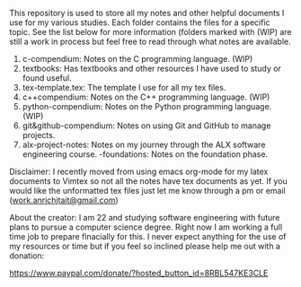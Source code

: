 This repository is used to store all my notes and other helpful documents I use for my various studies.
Each folder contains the files for a specific topic. See the list below for more information (folders marked with (WIP) are still a work in process but feel free to read through what notes are available.

1. c-compendium: Notes on the C programming language. (WIP)
2. textbooks: Has textbooks and other resources I have used to study or found useful.
3. tex-template.tex: The template I use for all my tex files.
4. c++compendium: Notes on the C++ programming language. (WIP)
5. python-compendium: Notes on the Python programming language. (WIP)
6. git&github-compendium: Notes on using Git and GitHub to manage projects.
7. alx-project-notes: Notes on my journey through the ALX software engineering course.
    -foundations: Notes on the foundation phase.

Disclaimer: I recently moved from using emacs org-mode for my latex documents to Vimtex so not all the notes have tex documents as yet. If you would like the unformatted tex files just let me know through a pm or email (work.anrichjtait@gmail.com)


About the creator:
I am 22 and studying software engineering with future plans to pursue a computer science degree. Right now I am working a full time job to prepare finacially for this.
I never expect anything for the use of my resources or time but if you feel so inclined please help me out with a donation:

https://www.paypal.com/donate/?hosted_button_id=8RBL547KE3CLE

